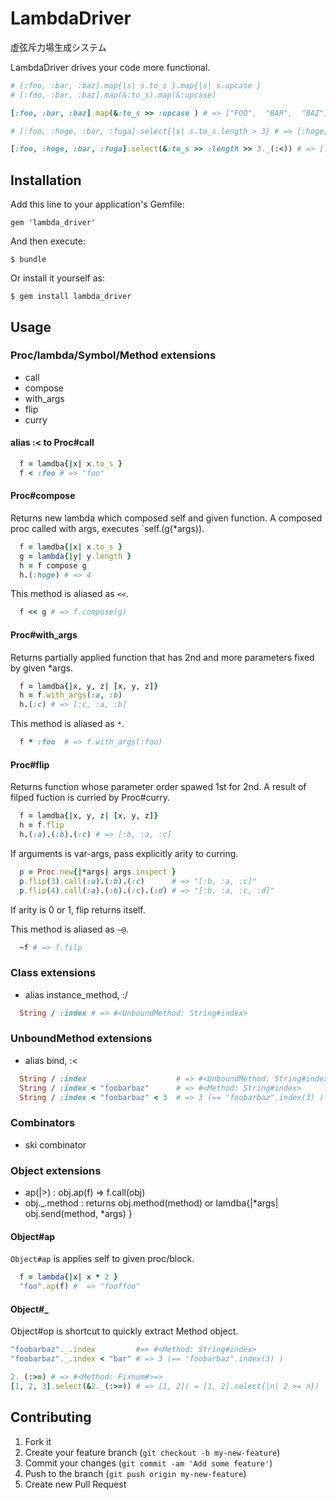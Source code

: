 # LambdaDriver

虚弦斥力場生成システム

LambdaDriver drives your code more functional.

```ruby
# [:foo, :bar, :baz].map{|s| s.to_s }.map{|s| s.upcase }
# [:foo, :bar, :baz].map(&:to_s).map(&:upcase)

[:foo, :bar, :baz].map(&:to_s >> :upcase ) # => ["FOO",  "BAR",  "BAZ"]
```

```ruby
# [:foo, :hoge, :bar, :fuga].select{|s| s.to_s.length > 3} # => [:hoge, :fuga]

[:foo, :hoge, :bar, :fuga].select(&:to_s >> :length >> 3._(:<)) # => [:hoge, :fuga]
```

## Installation

Add this line to your application's Gemfile:

    gem 'lambda_driver'

And then execute:

    $ bundle

Or install it yourself as:

    $ gem install lambda_driver

## Usage

### Proc/lambda/Symbol/Method extensions
- call
- compose
- with_args
- flip
- curry

#### alias :< to Proc#call

```ruby
  f = lamdba{|x| x.to_s }
  f < :foo # => "foo"
```

#### Proc#compose

Returns new lambda which composed self and given function.
A composed proc called with args, executes `self.(g(*args)).

```ruby
  f = lamdba{|x| x.to_s }
  g = lambda{|y| y.length }
  h = f compose g
  h.(:hoge) # => 4
```

This method is aliased as `<<`.

```ruby
  f << g # => f.compose(g)
```

#### Proc#with_args

Returns partially applied function that has 2nd and more parameters
fixed by given *args.

```ruby
  f = lamdba{|x, y, z| [x, y, z]}
  h = f.with_args(:a, :b)
  h.(:c) # => [:c, :a, :b]
```

This method is aliased as `*`.

```ruby
  f * :foo  # => f.with_args(:foo)
```


#### Proc#flip

Returns function whose parameter order spawed 1st for 2nd.
A result of filped fuction is curried by Proc#curry.

```ruby
  f = lamdba{|x, y, z| [x, y, z]}
  h = f.flip
  h.(:a).(:b).(:c) # => [:b, :a, :c]
```

If arguments is var-args, pass explicitly arity to curring.

```ruby
  p = Proc.new{|*args| args.inspect }
  p.flip(3).call(:a).(:b).(:c)      # => "[:b, :a, :c]"
  p.flip(4).call(:a).(:b).(:c).(:d) # => "[:b, :a, :c, :d]"
```

If arity is 0 or 1, flip returns itself.

This method is aliased as `~@`.

```ruby
  ~f # => f.filp
```

<!-- Symbol extensions -->
<!-- - to_method -->

### Class extensions
- alias instance_method, :/

```ruby
  String / :index # => #<UnboundMethod: String#index>
```

### UnboundMethod extensions
- alias bind, :<

```ruby
  String / :index                    # => #<UnboundMethod: String#index>
  String / :index < "foobarbaz"      # => #<Method: String#index>
  String / :index < "foobarbaz" < 3  # => 3 (== "foobarbaz".index(3) )
```

### Combinators
<!-- - && || -->
- ski combinator

### Object extensions
- ap(|>) :  obj.ap(f) => f.call(obj)
- obj._.method : returns obj.method(method) or lamdba{|*args| obj.send(method, *args) }
<!-- - obj.disjunction(f) : if f(self) is nil, return self else return f(self) -->

#### Object#ap

`Object#ap` is applies self to given proc/block.

```ruby
  f = lambda{|x| x * 2 }
  "foo".ap(f) #  => "fooffoo"
```

#### Object#_

Object#op is shortcut to quickly extract Method object.

```ruby
"foobarbaz"._.index         #=> #<Method: String#index>
"foobarbaz"._.index < "bar" # => 3 (== "foobarbaz".index(3) )

2._(:>=) # => #<Method: Fixnum#>=>
[1, 2, 3].select(&2._(:>=)) # => [1, 2]( = [1, 2].select{|n| 2 >= n})
```



## Contributing

1. Fork it
2. Create your feature branch (`git checkout -b my-new-feature`)
3. Commit your changes (`git commit -am 'Add some feature'`)
4. Push to the branch (`git push origin my-new-feature`)
5. Create new Pull Request
